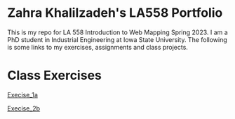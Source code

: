 # Zahra Khalilzadeh's LA558 Portfolio
This is my repo for LA 558 Introduction to Web Mapping Spring 2023.
I am a PhD student in Industrial Engineering at Iowa State University.
The following is some links to my exercises, assignments and class projects.


# Class Exercises
[Execise_1a](Assignment1/ex1a.md)

[Execise_2b](exercises/ex2b.md)
